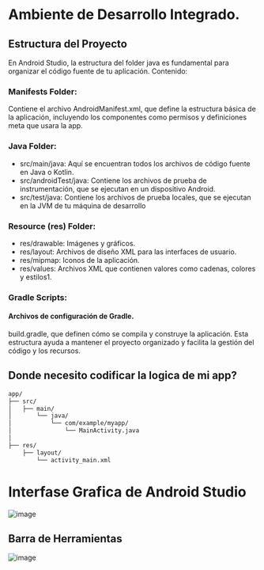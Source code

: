 # Ambiente de Desarrollo Integrado.

## Estructura del Proyecto

En Android Studio, la estructura del folder java es fundamental para organizar el código fuente de tu aplicación. Contenido:

### Manifests Folder:

Contiene el archivo AndroidManifest.xml, que define la estructura básica de la aplicación, incluyendo los componentes como permisos y definiciones meta que usara la app.

### Java Folder:

* src/main/java: Aquí se encuentran todos los archivos de código fuente en Java o Kotlin.
* src/androidTest/java: Contiene los archivos de prueba de instrumentación, que se ejecutan en un dispositivo Android.
* src/test/java: Contiene los archivos de prueba locales, que se ejecutan en la JVM de tu máquina de desarrollo

### Resource (res) Folder:

* res/drawable: Imágenes y gráficos.
* res/layout: Archivos de diseño XML para las interfaces de usuario.
* res/mipmap: Iconos de la aplicación.
* res/values: Archivos XML que contienen valores como cadenas, colores y estilos1.

### Gradle Scripts:

#### Archivos de configuración de Gradle. 

build.gradle, que definen cómo se compila y construye la aplicación. Esta estructura ayuda a mantener el proyecto organizado y facilita la gestión del código y los recursos.

## Donde necesito codificar la logica de mi app?


```bash
app/
├── src/
│   ├── main/
│       └── java/
│           └── com/example/myapp/
│               └── MainActivity.java
│
├── res/
    ├── layout/
        └── activity_main.xml
```


# Interfase Grafica de Android Studio

![image](https://github.com/user-attachments/assets/1564bcc0-36af-4c6c-ba0a-b6b9aee62c77)

## Barra de Herramientas

![image](https://github.com/user-attachments/assets/e6d98d0a-374c-43a6-9052-768a2355c043)
